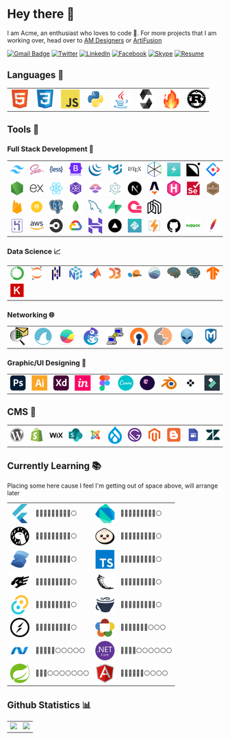 # Hey there 👋

I am Acme, an enthusiast who loves to code 🙂. For more projects that I am working over, head over to [AM Designers](https://github.com/AM-Designers) or [ArtiFusion](https://github.com/Artifusion/)

[![Gmail Badge](https://img.shields.io/badge/-Email-0A66C2?style=for-the-badge&logo=Mail.Ru&logoColor=ffffff)](mailto:makki.query@outlook.com)
[![Twitter](https://img.shields.io/badge/twitter-0A66C2.svg?style=for-the-badge&logo=twitter&logoColor=ffffff)](https://twitter.com/acme_gamers)
[![LinkedIn](https://img.shields.io/badge/linkedin-0A66C2.svg?style=for-the-badge&logo=linkedin&logoColor=ffffff)](https://www.linkedin.com/in/acme-gamers/)
[![Facebook](https://img.shields.io/badge/facebook-0A66C2.svg?style=for-the-badge&logo=facebook&logoColor=ffffff)](https://www.facebook.com/acmegamers/)
[![Skype](https://img.shields.io/badge/skype-0A66C2.svg?style=for-the-badge&logo=skype&logoColor=ffffff)](https://join.skype.com/invite/MG9hK7OkRNzS)
[![Resume](https://img.shields.io/badge/Resume-0A66C2.svg?style=for-the-badge&logo=Academia&logoColor=ffffff)](https://raw.githubusercontent.com/AcmeGamers/Projects/master/Resume.pdf)

## Languages 🌆

<table>
  <tr>
    <td>
      <!-- HTML -->
      <img width="45" src='https://raw.githubusercontent.com/devicons/devicon/master/icons/html5/html5-original.svg' alt='HTML5' title='HTML5'>
    </td>
    <td>
      <!-- CSS -->
      <img width="45" src='https://raw.githubusercontent.com/devicons/devicon/master/icons/css3/css3-original.svg' alt='CSS' title='CSS'>
    </td>
    <td>
      <!-- JavaScript -->
     <img width='45px' src='https://raw.githubusercontent.com/devicons/devicon/master/icons/javascript/javascript-original.svg' alt='JavaScript' title='JavaScript'>
    </td>
    <td>
      <!-- Python -->
      <img width='45px' src='https://raw.githubusercontent.com/devicons/devicon/master/icons/python/python-original.svg' alt='Python' title='Python'>
    </td>
    <td>
      <!-- Java -->
      <img width='45px' src='https://raw.githubusercontent.com/devicons/devicon/master/icons/java/java-original.svg' alt='Java' title='Java'>
    </td>
    <td>
      <!-- Solidity -->
      <img width='45px' src='https://raw.githubusercontent.com/devicons/devicon/master/icons/solidity/solidity-original.svg' alt='Solidity' title='Solidity'>
    </td>
    <td>
      <!-- Mojo -->
      <img width='45px' src='Assets/mojo.svg' alt='Mojo AI' title='Mojo AI'>
    </td>
    <td>
      <!-- Rust -->
      <img width='45px' src='https://raw.githubusercontent.com/devicons/devicon/master/icons/rust/rust-original.svg' alt='Rust' title='Rust'>
    </td>
  </tr>
</table>

## Tools 🧰

### Full Stack Development 🚀

<table>
  
  <!-- Row 1 -->
  <tr>
    <td>
     <!-- Tailwind CSS -->
      <img width='45px' src='https://raw.githubusercontent.com/devicons/devicon/master/icons/tailwindcss/tailwindcss-original.svg' alt='Tailwind CSS' title='Tailwind CSS'>  
    </td>
    <td>
      <!-- SASS -->
      <img width='45px' src='https://raw.githubusercontent.com/devicons/devicon/master/icons/sass/sass-original.svg' alt='SASS' title='SASS'>
    </td>
    <td>
    <!-- LESS -->
      <img width='45px' src='https://raw.githubusercontent.com/devicons/devicon/master/icons/less/less-plain-wordmark.svg' alt='LESS' title='LESS'>  
    </td>
    <td>
      <!-- Bootstrap -->
      <img width='45px' src='https://raw.githubusercontent.com/devicons/devicon/master/icons/bootstrap/bootstrap-plain-wordmark.svg' alt='Bootstrap' title='Bootstrap'>
    </td>
    <td>
     <!-- JQuery -->
      <img width='45px' src='https://raw.githubusercontent.com/devicons/devicon/master/icons/jquery/jquery-original.svg' alt='jQuery' title='jQuery'>  
    </td>
    <td>
     <!-- Material UI -->
      <img width='45px' src='https://raw.githubusercontent.com/devicons/devicon/master/icons/materialui/materialui-original.svg' alt='Material UI' title='Material UI'>  
    </td>
    <td>
     <!-- LaTeX -->
      <img width='45px' src='https://raw.githubusercontent.com/devicons/devicon/master/icons/latex/latex-original.svg' alt='LaTex' title='LaTex'>  
    </td>
    <td>
     <!-- Fluent UI -->
      <img width='45px' src='Assets/fluent-ui-logo.png' alt='Fluent UI' title='Fluent UI'>  
    </td>
    <td>
     <!-- Charkra UI -->
      <img width='45px' src='Assets/chakra_ui.jpg' alt='Charkra UI' title='Charkra UI'>  
    </td>  
    <td>
     <!-- Atomize Code -->
      <img width='45px' src='Assets/Atomize.svg' alt='Atomize Code' title='Atomize Code'>  
    </td>  
    <td>
     <!-- Ant Design -->
      <img width='45px' src='Assets/Ant Design.svg' alt='Ant Design' title='Ant Design'>  
    </td>  
  </tr>
  
  <!-- Row 2 -->
  <tr>
    <td>
     <!-- Node JS -->
      <img width='45px' src='https://raw.githubusercontent.com/devicons/devicon/master/icons/nodejs/nodejs-original.svg' alt='Node.js' title='Node.js'>  
    </td>
    <!--
    <td>
       ES Lint 
      <img width='45px' src='https://raw.githubusercontent.com/devicons/devicon/master/icons/eslint/eslint-original.svg' alt="ES Lint" title="ES Lint">
    </td>
    -->
    <td>
    <!-- Express -->
      <img width='45px' src='https://raw.githubusercontent.com/devicons/devicon/master/icons/express/express-original.svg' alt='Express' title='Express'>  
    </td>
    <!--
    <td>
     Babel 
      <img width='45px' src='https://raw.githubusercontent.com/devicons/devicon/master/icons/babel/babel-original.svg' alt='Babel' title='Babel'>  
    </td>
    -->
    <td>
      <!-- React -->
      <img width='45px' src='https://raw.githubusercontent.com/devicons/devicon/master/icons/react/react-original.svg' alt='React' title='React'>  
    </td>
    <td>
      <!-- Preact -->
      <img width='45px' src='Assets/preact.png' alt='Preact' title='Preact'>  
    </td>
    <td>
      <!-- Million -->
      <img width='45px' src='Assets/million.svg' alt='Million' title='Million'>  
    </td>
    <td>
      <!-- Electron -->
      <img width='45px' src='https://raw.githubusercontent.com/devicons/devicon/master/icons/electron/electron-original.svg' alt='Electron' title='Electron'>  
    </td>
    <td>
      <!-- Next -->
      <img width='45px' src='https://raw.githubusercontent.com/devicons/devicon/master/icons/nextjs/nextjs-original.svg' alt='Next.js' title='Next.js'>  
    </td>
    <td>
      <!-- Astro -->
     <img width='45px' src='Assets/astro.png' alt='Astro' title='Astro'>  
    </td>
    <td>
      <!-- Hugo -->
     <img width='45px' src='Assets/Hugo.png' alt='Hugo' title='Hugo'>  
    </td>
    <td>
      <!-- Selenium -->
      <img width='45px' src='https://raw.githubusercontent.com/devicons/devicon/master/icons/selenium/selenium-original.svg' alt='Selenium' title='Selenium'>  
    </td>
    <td>
      <!-- Moocha -->
      <img width='45px' src='https://raw.githubusercontent.com/devicons/devicon/master/icons//mocha/mocha-plain.svg' alt='Moocha' title='Moocha'>  
    </td>
  </tr>

  <!-- Row 3 -->
  <tr>
    <td>
      <!-- Firebase -->
      <img width='45px' src='https://raw.githubusercontent.com/devicons/devicon/master/icons/firebase/firebase-plain.svg' alt='Firebase' title='Firebase'>
    </td>
    <td>
      <!-- Firestore -->
      <img width='45px' src='Assets/firestore.png' alt='Firestore' title='Firestore'>
    </td>
    <td>
      <!-- Postgre SQL -->
      <img width='45px' src='Assets/postgre-sql.png' alt='Postgre SQL' title='Postgre SQL'>
    </td>
    <td>
      <!-- MongoDB -->
      <img width='45px' src='https://raw.githubusercontent.com/devicons/devicon/master/icons/mongodb/mongodb-original.svg' alt='MongoDB' title='MongoDB'>
    </td>
    <td>
      <!-- MySQL -->
      <img width='45px' src='https://raw.githubusercontent.com/devicons/devicon/master/icons/mysql/mysql-original.svg' alt='MySQL' title='MySQL'>
    </td>
    <td>
      <!-- Supabase -->
      <img width='45px' src='https://raw.githubusercontent.com/devicons/devicon/master/icons/supabase/supabase-original.svg' alt='Supabase' title='Supabase'>
    </td>
    <td>
      <!-- Appwrite -->
      <img width='45px' src='Assets/appwrite.svg' alt='Appwrite' title='Appwrite'>
    </td>
    <td>
      <!-- NHost -->
      <img width='45px' src='Assets/nhost.svg' alt='NHost' title='NHost'>
    </td>
  </tr>

 <!-- Row 4 -->
  <tr>
    <td>
      <!-- Heroku -->
      <img width='45px' src='https://raw.githubusercontent.com/devicons/devicon/master/icons/heroku/heroku-original.svg' alt='Heroku' title='Heroku'>
    </td> 
    <td>
      <!-- AWS -->
      <img width='45px' src='https://raw.githubusercontent.com/devicons/devicon/master/icons/amazonwebservices/amazonwebservices-original-wordmark.svg' alt='AWS' title='AWS'>
    </td>
    <td>
      <!-- CircleCI -->
      <img width='45px' src='https://raw.githubusercontent.com/devicons/devicon/master/icons/circleci/circleci-plain.svg' alt='CircleCI' title='CircleCI'>
    </td>
    <td>
      <!-- Google Cloud -->
      <img width='45px' src='https://raw.githubusercontent.com/devicons/devicon/master/icons/googlecloud/googlecloud-original.svg' alt='Google Cloud' title='Google Cloud'>  
    </td>
    <td>
      <!-- Hostinger -->
      <img width='45px' src='Assets/Hostinger-logo.svg' alt='Hostinger' title='Hostinger'>  
    </td>
    <td>
      <!-- Vercel -->
      <img width='45px' src='Assets/Vercel.png' alt='Hostinger' title='Hostinger'>  
    </td>
    <td>
      <!-- Netlify -->
      <img width='45px' src='Assets/netlify.jpg' alt='Netlify' title='Netlify'>  
    </td>
    <td>
      <!-- Cloudflare Pages -->
      <img width='45px' src='Assets/cloudflare-pages.png' alt='Cloudflare Pages' title='Cloudflare Pages'>  
    </td>
    <td>
      <!-- Github Pages -->
      <img width='45px' src='Assets/GitHub-Pages.png' alt='Github Pages' title='Github Pages'>  
    </td>
     <td>
      <!-- Nginx -->
      <img width='45px' src='https://raw.githubusercontent.com/devicons/devicon/master/icons/nginx/nginx-original.svg' alt='Nginx' title='Nginx'>  
    </td>
    <td>
      <!-- Apache -->
      <img width='45px' src='https://raw.githubusercontent.com/devicons/devicon/master/icons/apache/apache-original.svg' alt='Apache' title='Apache'>  
    </td>
  </tr>

</table>

### Data Science 📈

<table>
  <tr>
    <td>
      <!-- Anaconda -->
      <img width="45" src='https://raw.githubusercontent.com/devicons/devicon/master/icons/anaconda/anaconda-original.svg' alt='Anaconda' title='Anaconda'>
    </td>
    <td>
      <!-- Jypyter -->
      <img width="45" src='https://raw.githubusercontent.com/devicons/devicon/master/icons/jupyter/jupyter-original.svg' alt='Jypyter' title='Jypyter'>
    </td>
    <td>
      <!-- Pandas -->
     <img width='45px' src='https://raw.githubusercontent.com/devicons/devicon/master/icons/pandas/pandas-original.svg' alt='Pandas' title='Pandas'>  
    </td>
    <td>
      <!-- Numpy -->
     <img width='45px' src='https://raw.githubusercontent.com/devicons/devicon/master/icons/numpy/numpy-original.svg' alt='Numpy' title='Numpy'>  
    </td>
    <td>
      <!-- MATLAB -->
      <img width='45px' src='https://raw.githubusercontent.com/devicons/devicon/master/icons/matlab/matlab-original.svg' alt='MATLAB' title='MATLAB'>
    </td>
    <td>
      <!-- D3 -->
      <img width='45px' src='Assets/D3.png' alt='D3.js' title='D3.js'>
    </td>
    <td>
      <!-- Scikit Learn -->
     <img width='45px' src='Assets/scikit-learn.png' alt='Scikit Learn' title='Scikit Learn'>  
    </td>
    <td>
      <!-- Seaborn -->
     <img width='45px' src='Assets/Seaborn.svg' alt='Seaborn' title='Seaborn'>  
     <td>
      <!-- NiLearn -->
      <img width="45" src='Assets/NiLearn.png' alt='NiLearn' title='NiLearn'>
    </td>
    <td>
      <!-- Nibabel -->
      <img width="45" src='Assets/NiBabel.svg' alt='NiBabel' title='NiBabel'>
    </td>
    <td>
      <!-- Tensorflow -->
      <img width="45" src='https://raw.githubusercontent.com/devicons/devicon/master/icons/tensorflow/tensorflow-original.svg' alt='Tensorflow' title='Tensorflow'>
    </td>
  </tr>
  <tr>
    <td>
      <!-- Keras -->
      <img width="45" src='Assets/Keras.png' alt='Keras' title='Keras'>
    </td>
  </tr>
</table>

### Networking 🌐

<table>
  <tr>
    <td>
      <!-- Packet Tracer -->
      <img width="45px" src="Assets/packet-tracer.png" alt="Packet Tracer" title="Packet Tracer">
    </td>
    <td>
      <!-- Wire Shark -->
      <img width="45px" src="Assets/wireshark-1.png" alt="Wire Shark" title="Wire Shark">
    </td>
    <td>
      <!-- Glass Wire -->
      <img width="45px" src="Assets/glasswire.png" alt="Glass Wire" title="Glass Wire">
    </td>
    <td>
      <!-- GNS3 -->
      <img width="45px" src="Assets/gns3.png" alt="GNS3" title="GNS3">
    </td>
    <td>
      <!-- PuTTy -->
      <img width="45px" src="Assets/putty.svg" alt="PuTTy" title="PuTTy">
    </td>
    <td>
      <!-- OpenVPN -->
      <img width="45px" src="Assets/openvpn.svg" alt="OpenVPN" title="OpenVPN">
    </td>
    <td>
      <!-- Burp Suite -->
      <img width="45px" src="Assets/burpsuit.svg" alt="Burp Suite" title="Burp Suite">
    </td>
    <td>
      <!-- Nikto -->
      <img width="45px" src="Assets/nikto.svg" alt="Nikto" title="Nikto">
    </td>
    <td>
      <!-- Metasploit -->
      <img width="45px" src="Assets/metasploit.png" alt="Metasploit" title="Metasploit">
    </td>
</table>

### Graphic/UI Designing 🎨

<table>
  <tr>
    <td>
      <!-- Photoshop -->
      <img width="45" src='https://raw.githubusercontent.com/devicons/devicon/master/icons/photoshop/photoshop-plain.svg' alt='Photoshop' title='Photoshop'>
    </td>
    <td>
      <!-- Illustrator -->
      <img width="45" src='https://raw.githubusercontent.com/devicons/devicon/master/icons/illustrator/illustrator-plain.svg' alt='Illustrator' title='Illustrator'>
    </td>
    <td>
      <!-- Adobe XD -->
     <img width='45px' src='https://raw.githubusercontent.com/devicons/devicon/master/icons/xd/xd-plain.svg' alt='Adobe XD' title='Adobe XD'>  
    </td>
    <td>
      <!-- Invision -->
     <img width='45px' src='Assets/invision.png' alt='Invision' title='Invision'>  
    </td>
    <td>
      <!-- Figma -->
     <img width='45px' src='https://github.com/devicons/devicon/blob/master/icons/figma/figma-original.svg' alt='Figma' title='Figma'>  
    </td>
    <td>
      <!-- Canva -->
     <img width='45px' src='https://github.com/devicons/devicon/blob/master/icons/canva/canva-original.svg' alt='Canva' title='Canva'>  
    </td>
    <td>
      <!-- After Effects -->
     <img width='45px' src='https://github.com/devicons/devicon/blob/master/icons/aftereffects/aftereffects-original.svg' alt='After Effects' title='After Effects'>  
    </td>
    <td>
      <!-- Blender -->
     <img width='45px' src='https://github.com/devicons/devicon/blob/master/icons/blender/blender-original.svg' alt='Blender' title='Blender'>  
    </td>
    <td>
      <!-- Movavi -->
     <img width='45px' src='Assets/Movavi.png' alt='Movavi' title='Movavi'>  
    </td>
    <td>
      <!-- Filmora -->
     <img width='45px' src='Assets/Filmora.png' alt='Filmora' title='Filmora'>  
    </td>
  </tr>
</table>

## CMS 📝

<table>
  <tr>
    <td>
      <!-- WordPress -->
     <img width='45px' src='https://github.com/devicons/devicon/blob/master/icons/wordpress/wordpress-plain.svg' alt='WordPress' title='WordPress'>  
    </td>
    <td>
      <!-- Shopify -->
     <img width='45px' src='Assets/Shopify.png' alt='Shopify' title='Shopify'>  
    </td>
    <td>
      <!-- Wix -->
     <img width='45px' src='Assets/Wix.png' alt='Wix' title='Wix'>  
    </td>
    <td>
      <!-- Sharepoint -->
     <img width='45px' src='Assets/sharepoint.png' alt='SharePoint' title='SharePoint'>  
    </td>
    <td>
      <!-- Joomla -->
     <img width='45px' src='Assets/Joomla.png' alt='Joomla' title='Joomla'>  
    </td>
    <td>
      <!-- Drupal -->
     <img width='45px' src='Assets/Drupal.png' alt='Drupal' title='Drupal'>  
    </td>
    <td>
      <!-- Gatsby -->
     <img width='45px' src='https://github.com/devicons/devicon/blob/master/icons/gatsby/gatsby-original.svg' alt='Gatsby' title='Gatsby'>  
    </td>
    <td>
      <!-- Magento -->
     <img width='45px' src='https://github.com/devicons/devicon/blob/master/icons/magento/magento-original.svg' alt='Magneto' title='Magneto'>  
    </td>
    <td>
      <!-- Blogger -->
     <img width='45px' src='Assets/Blogger.png' alt='Blogger' title='Blogger'>  
    </td>
    <td>
      <!-- Google Sites -->
     <img width='45px' src='Assets/Google Sites.png' alt='Google Sites' title='Google Sites'>  
    </td>
    <td>
      <!-- Zendesk -->
     <img width='45px' src='Assets/zendesk.svg' alt='Zendesk' title='Zendesk'>  
    </td>
  </tr>
</table>

## Currently Learning 📚

Placing some here cause I feel I'm getting out of space above, will arrange later

<table>
  <tr>
    <!-- Flutter -->
    <td>
      <img width="45px" src="https://github.com/devicons/devicon/blob/master/icons/flutter/flutter-original.svg" alt="Flutter" title="Flutter">
    </td>
    <td>
       🔵🔵🔵🔵🔵🔵🔵🔵🔵⚪️
    </td>
    <!-- Dart -->
    <td>
      <img width="45px" src="Assets/Dart.png" alt="Dart" title="Dart">
    </td>
    <td>
      <!-- Progress -->
       🔵🔵🔵🔵🔵🔵🔵🔵🔵⚪️
    </td>
  </tr>
  <tr>
    <!-- Deno -->
    <td>
      <img width="45px" src="https://raw.githubusercontent.com/devicons/devicon/master/icons/denojs/denojs-original.svg" alt="Deno" title="Deno">
    </td>
    <td>
       🔵🔵🔵🔵🔵🔵🔵🔵🔵⚪️
    </td>
    <!-- Bun -->
    <td>
      <img width="45px" src="https://raw.githubusercontent.com/devicons/devicon/master/icons/bun/bun-original.svg" alt="Bun" title="Bun">
    </td>
    <td>
      <!-- Progress -->
       🔵🔵🔵🔵🔵🔵🔵🔵🔵⚪️
    </td>
  </tr>
  <tr>
    <!-- SolidJS -->
    <td>  
      <img width="45px" src="Assets/solidjs.svg" alt="Solid JS" title="Solid JS">
    </td>
    <td>
      <!-- Progress -->
       🔵🔵🔵🔵🔵🔵🔵🔵🔵⚪️
    </td>
    <!-- TypeScript -->
    <td>
      <img width="45px" src="https://raw.githubusercontent.com/devicons/devicon/master/icons/typescript/typescript-original.svg" alt="TypeScript" title="TypeScript">
    </td>
    <td>
      <!-- Progress -->
       🔵🔵🔵🔵🔵🔵🔵🔵🔵⚪️
    </td>
  </tr>
  <tr>
    <!-- Fastify -->
    <td>  
      <img width="45px" src="https://github.com/devicons/devicon/blob/master/icons/fastify/fastify-original.svg" alt="Fastify" title="Fastify">
    </td>
    <td>
      <!-- Progress -->
       🔵🔵🔵🔵🔵🔵🔵🔵🔵⚪️
    </td>
    <!-- Flask -->
    <td>
      <img width="45px" src="https://raw.githubusercontent.com/devicons/devicon/master/icons/flask/flask-original.svg" alt="Flask" title="Flask">
    </td>
    <td>
      <!-- Progress -->
       🔵🔵🔵🔵🔵🔵🔵🔵🔵⚪️
    </td>
  </tr>
  <tr>
    <!-- Tauri -->
    <td>  
      <img width="45px" src="https://raw.githubusercontent.com/devicons/devicon/master/icons/tauri/tauri-original.svg" alt="Tauri" title="Tauri">
    </td>
    <td>
      <!-- Progress -->
       🔵🔵🔵🔵🔵🔵🔵🔵🔵⚪️
    </td>
    <!-- Cofee Script -->
    <td>
      <img width="45px" src="https://raw.githubusercontent.com/devicons/devicon/master/icons/coffeescript/coffeescript-original.svg" alt="Cofee Script" title="Cofee Script">
    </td>
    <td>
      <!-- Progress -->
       🔵🔵🔵🔵🔵🔵🔵🔵🔵⚪️
    </td>
  </tr>
  <tr>
    <!-- Socket.io -->
    <td>
      <img width="45px" src="https://raw.githubusercontent.com/devicons/devicon/master/icons/socketio/socketio-original.svg" alt="Socket.io" title="Socket.io">
    </td>
    <td>
       🔵🔵🔵🔵🔵🔵🔵🔵🔵⚪️
    </td>
    <!-- WebRTC -->
    <td>
      <img width="45px" src="Assets/webrtc.png" alt="WebRTC" title="WebRTC">
    </td>
    <td>
      <!-- Progress -->
       🔵🔵🔵🔵🔵🔵🔵⚪️⚪️⚪️
    </td>
  </tr> 
  <tr>
    <!-- Dot-Net -->
    <td>
      <img width="45px" src="https://github.com/devicons/devicon/blob/master/icons/dot-net/dot-net-original.svg" alt="Dot-Net" title="Dot-Net">
    </td>
    <td>
      <!-- Progress -->
       🔵🔵🔵🔵🔵⚪️⚪️⚪️⚪️⚪️
    </td>
    <!-- Dot-Net Core -->
    <td>
      <img width="45px" src="https://raw.githubusercontent.com/devicons/devicon/master/icons/dotnetcore/dotnetcore-original.svg" alt="Dot-Net Core" title="Dot-Net Core">
    </td>
    <td>
      <!-- Progress -->
       🔵🔵🔵🔵⚪️⚪️⚪️⚪️⚪️⚪️
    </td>
  </tr>
  <tr>
    <!-- Spring Boot -->
    <td>
      <img width="45px" src="https://raw.githubusercontent.com/devicons/devicon/master/icons/spring/spring-original.svg" alt="Spring Boot" title="Spring Boot">
    </td>
    <td>
      <!-- Progress -->
       🔵🔵🔵⚪️⚪️⚪️⚪️⚪️⚪️⚪️
    </td>
    <!-- Angular -->
    <td>
      <img width="45px" src="https://raw.githubusercontent.com/devicons/devicon/master/icons/angularjs/angularjs-original.svg" alt="Angular" title="Angular">
    </td>  
    <td>
      <!-- Progress -->
       🔵🔵🔵🔵🔵🔵⚪️⚪️⚪️⚪️
    </td>
  </tr>
</table>

## Github Statistics 📊

<table>
  <tr>
    <td>
      <img width="350px" src="https://github-readme-stats.vercel.app/api/top-langs/?username=AcmeGamers&count_private=true&hide=html&layout=compact&title_color=fff&icon_color=fff&text_color=9f9f9f&bg_color=151515&langs_count=8" />
    </td>
    <td>
      <img width="350px" src="https://github-readme-stats.vercel.app/api/?username=AcmeGamers&show_icons=true&title_color=fff&icon_color=fff&text_color=9f9f9f&bg_color=151515" />
    </td>
  </tr>
</table>
<!--  <tr>
    <td>
      <img width="350px" src="https://github-readme-streak-stats.herokuapp.com?user=AcmeGamers&theme=dark&hide_border=true" />
    </td>
    <td>
      <img src="https://activity-graph.herokuapp.com/graph?username=AcmeGamers&custom_title=Activity&show_icons=true&title_color=fff&icon_color=fff&text_color=9f9f9f&bg_color=151515" />
    </td>
  </tr> -->
